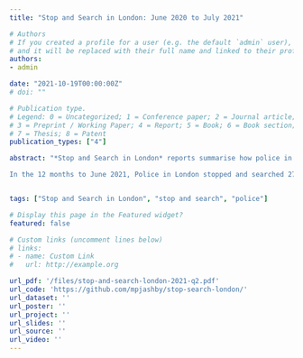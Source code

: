 ```yaml
---
title: "Stop and Search in London: June 2020 to July 2021"

# Authors
# If you created a profile for a user (e.g. the default `admin` user), write the username (folder name) here 
# and it will be replaced with their full name and linked to their profile.
authors:
- admin

date: "2021-10-19T00:00:00Z"
# doi: ""

# Publication type.
# Legend: 0 = Uncategorized; 1 = Conference paper; 2 = Journal article;
# 3 = Preprint / Working Paper; 4 = Report; 5 = Book; 6 = Book section;
# 7 = Thesis; 8 = Patent
publication_types: ["4"]

abstract: "*Stop and Search in London* reports summarise how police in London are using their stop-and-search powers. An updated report is issued every three months. 

In the 12 months to June 2021, Police in London stopped and searched 275,119 people and vehicles. The number of searches has generally increased over the past two years. 66% of searches in that period were for drugs, with 75% of all searches resulting in no further action. Searches are heavily concentrated in some areas – half of all searches occurred in 10% of neighbourhoods."


tags: ["Stop and Search in London", "stop and search", "police"]

# Display this page in the Featured widget?
featured: false

# Custom links (uncomment lines below)
# links:
# - name: Custom Link
#   url: http://example.org

url_pdf: '/files/stop-and-search-london-2021-q2.pdf'
url_code: 'https://github.com/mpjashby/stop-search-london/'
url_dataset: ''
url_poster: ''
url_project: ''
url_slides: ''
url_source: ''
url_video: ''
---
```

